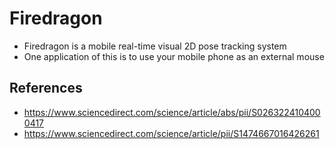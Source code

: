 # Firedragon
* Firedragon is a mobile real-time visual 2D pose tracking system
* One application of this is to use your mobile phone as an external mouse
## References
- <https://www.sciencedirect.com/science/article/abs/pii/S0263224104000417>
- <https://www.sciencedirect.com/science/article/pii/S1474667016426261>
